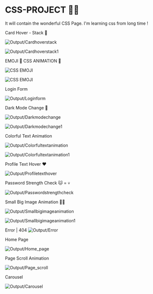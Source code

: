 # CSS-PROJECT 👨‍💻
It will contain the wonderful CSS Page. I'm learning css from long time !

Card Hover - Stack 🌻 

![Output/Cardhoverstack](Output/cardhoverstack.png)

![Output/Cardhoverstack1](Output/cardhoverstack1.png)

EMOJI 🌻 CSS ANIMATION 🚀

![CSS EMOJI](https://i.imgur.com/21A9uKl.png)

![CSS EMOJI](https://i.imgur.com/ObqFtlC.png)

Login Form 

![Output/Loginform](Output/loginform.png)


Dark Mode Change 🙌

![Output/Darkmodechange](Output/darkmodechange.png)

![Output/Darkmodechange1](Output/darkmodechange1.png)

Colorful Text Animation

![Output/Colorfultextanimation](Output/colorfultextanimation.png)

![Output/Colorfultextanimation1](Output/colorfultextanimation1.png)


Profile Text Hover ❤️


![Output/Profiletexthover](Output/profiletexthover.png)

Password Strength Check  🐱 = 💀

![Output/Passwordstrengthcheck](Output/passwordstrengthcheck.png)


Small Big Image Animation 🏥💉


![Output/Smallbigimageanimation](Output/smallbigimageanimation.png)


![Output/Smallbigimageanimation1](Output/smallbigimageanimation1.png)

Error | 404
 ![Output/Error](Output/error.png)
 
 Home Page
 
 ![Output/Home_page](Output/home_page.png)
 
 Page Scroll Animation
 
 ![Output/Page_scroll](Output/page_scroll.png)
 
Carousel

![Output/Carousel](Output/carousel.png)
